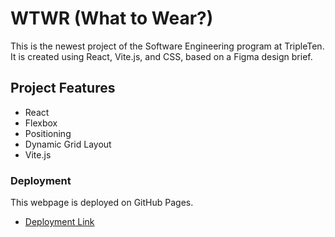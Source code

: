 # WTWR (What to Wear?)

This is the newest project of the Software Engineering program at TripleTen. It is created using React, Vite.js, and CSS, based on a Figma design brief.

## Project Features

- React
- Flexbox
- Positioning
- Dynamic Grid Layout
- Vite.js

### Deployment

This webpage is deployed on GitHub Pages.

- [Deployment Link](https://HarshiiSingh.github.io/se_project_react/)


